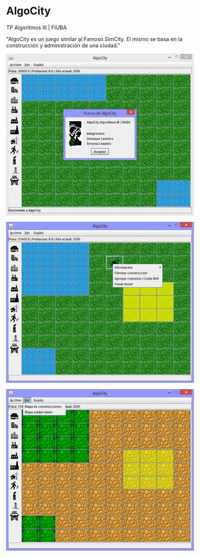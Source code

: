 AlgoCity
========

TP Algoritmos III | FIUBA

"AlgoCity es un juego similar al Famoso SimCity. El mismo se basa en la construcción y administración de una ciudad."

![Alt text](https://github.com/Desuque/AlgoCity/blob/master/screen/screen1.png?raw=true)

![Alt text](https://github.com/Desuque/AlgoCity/blob/master/screen/screen2.png?raw=true)

![Alt text](https://github.com/Desuque/AlgoCity/blob/master/screen/screen3.png?raw=true)

